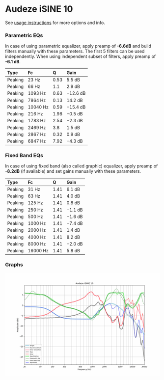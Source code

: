 # Audeze iSINE 10
See [usage instructions](https://github.com/jaakkopasanen/AutoEq#usage) for more options and info.

### Parametric EQs
In case of using parametric equalizer, apply preamp of **-6.6dB** and build filters manually
with these parameters. The first 5 filters can be used independently.
When using independent subset of filters, apply preamp of **-6.1 dB**.

| Type    | Fc       |    Q | Gain     |
|:--------|:---------|:-----|:---------|
| Peaking | 23 Hz    | 0.53 | 5.5 dB   |
| Peaking | 66 Hz    | 1.1  | 2.9 dB   |
| Peaking | 1093 Hz  | 0.63 | -12.6 dB |
| Peaking | 7864 Hz  | 0.13 | 14.2 dB  |
| Peaking | 10040 Hz | 0.59 | -15.4 dB |
| Peaking | 216 Hz   | 1.98 | -0.5 dB  |
| Peaking | 1783 Hz  | 2.54 | -2.3 dB  |
| Peaking | 2469 Hz  | 3.8  | 1.5 dB   |
| Peaking | 2867 Hz  | 0.32 | 0.9 dB   |
| Peaking | 6847 Hz  | 7.92 | -4.3 dB  |

### Fixed Band EQs
In case of using fixed band (also called graphic) equalizer, apply preamp of **-8.2dB**
(if available) and set gains manually with these parameters.

| Type    | Fc       |    Q | Gain    |
|:--------|:---------|:-----|:--------|
| Peaking | 31 Hz    | 1.41 | 6.1 dB  |
| Peaking | 63 Hz    | 1.41 | 4.0 dB  |
| Peaking | 125 Hz   | 1.41 | 0.8 dB  |
| Peaking | 250 Hz   | 1.41 | -1.1 dB |
| Peaking | 500 Hz   | 1.41 | -1.6 dB |
| Peaking | 1000 Hz  | 1.41 | -7.4 dB |
| Peaking | 2000 Hz  | 1.41 | 1.4 dB  |
| Peaking | 4000 Hz  | 1.41 | 8.2 dB  |
| Peaking | 8000 Hz  | 1.41 | -2.0 dB |
| Peaking | 16000 Hz | 1.41 | 5.8 dB  |

### Graphs
![](./Audeze%20iSINE%2010.png)